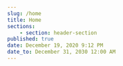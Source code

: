 ```yaml
---
slug: /home
title: Home
sections:
    - section: header-section
published: true
date: December 19, 2020 9:12 PM
date_to: December 31, 2030 12:00 AM
---
```

